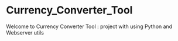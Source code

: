 # Currency_Converter_Tool
Welcome to Currency Converter Tool  : project with using Python and Webserver utils
